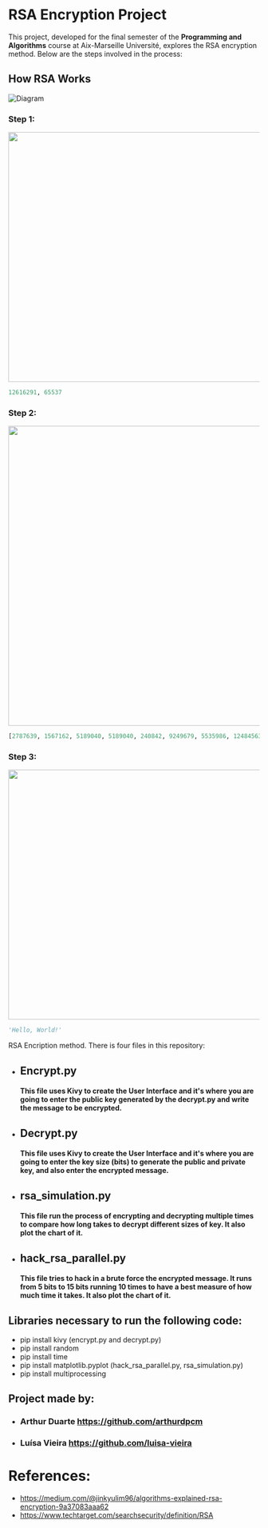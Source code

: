 # RSA Encryption Project

This project, developed for the final semester of the **Programming and Algorithms** course at Aix-Marseille Université, explores the RSA encryption method. Below are the steps involved in the process:

## How RSA Works
![Diagram](https://github.com/arthurdpcm/RSA_Encription/assets/61255233/4780f5bd-6eb8-44f3-b212-826a6eb03d61)


### Step 1:
<img src="https://github.com/arthurdpcm/RSA_Encription/assets/61255233/7dd104d2-ca02-4ba7-bc96-068e066f5c32" width="800" height="500" />

```python
12616291, 65537
```

### Step 2:
<img src="https://github.com/arthurdpcm/RSA_Encription/assets/61255233/8052aeef-ac92-477e-a58a-303cb6509470" width="800" height="600" />

```python
[2787639, 1567162, 5189040, 5189040, 240842, 9249679, 5535986, 12484563, 240842, 924404, 5189040, 12469187, 4833007]
```

### Step 3:
<img src="https://github.com/arthurdpcm/RSA_Encription/assets/61255233/95eefed8-89bf-440e-bb39-4c346b8094d6" width="800" height="500" />

```python
'Hello, World!'
```


RSA Encription method. There is four files in this repository:
- ## Encrypt.py
  #### This file uses Kivy to create the User Interface and it's where you are going to enter the public key generated by the decrypt.py and write the message to be encrypted.
- ## Decrypt.py
  #### This file uses Kivy to create the User Interface and it's where you are going to enter the key size (bits) to generate the public and private key, and also enter the encrypted message. 
- ## rsa_simulation.py
  #### This file run the process of encrypting and decrypting multiple times to compare how long takes to decrypt different sizes of key. It also plot the chart of it.
- ## hack_rsa_parallel.py
  #### This file tries to hack in a brute force the encrypted message. It runs from 5 bits to 15 bits running 10 times to have a best measure of how much time it takes. It also plot the chart of it. 

## Libraries necessary to run the following code:
- pip install kivy (encrypt.py and decrypt.py)
- pip install random
- pip install time
- pip install matplotlib.pyplot (hack_rsa_parallel.py, rsa_simulation.py)
- pip install multiprocessing


## Project made by:
- ### Arthur Duarte https://github.com/arthurdpcm
- ### Luísa Vieira https://github.com/luisa-vieira



# References:
- https://medium.com/@jinkyulim96/algorithms-explained-rsa-encryption-9a37083aaa62
- https://www.techtarget.com/searchsecurity/definition/RSA
